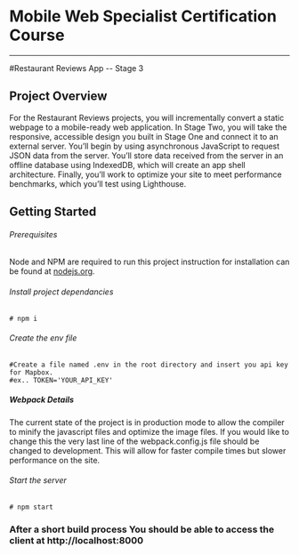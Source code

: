 # Mobile Web Specialist Certification Course
---
#Restaurant Reviews App -- Stage 3

## Project Overview
For the Restaurant Reviews projects, you will incrementally convert a static webpage to a mobile-ready web application. In Stage Two, you will take the responsive, accessible design you built in Stage One and connect it to an external server. You’ll begin by using asynchronous JavaScript to request JSON data from the server. You’ll store data received from the server in an offline database using IndexedDB, which will create an app shell architecture. Finally, you’ll work to optimize your site to meet performance benchmarks, which you’ll test using Lighthouse.

## Getting Started

###### Prerequisites
Node and NPM are required to run this project instruction for installation can be found at [nodejs.org](https://nodejs.org/en/).

###### Install project dependancies
```Install project dependancies
# npm i
```
###### Create the env file
```
#Create a file named .env in the root directory and insert you api key for Mapbox.
#ex.. TOKEN='YOUR_API_KEY'

```
##### Webpack Details
The current state of the project is in production mode to allow the compiler to minify the javascript files and optimize the image files. If you would like to change this the very last line of the webpack.config.js file should be changed to development. This will allow for faster compile times but slower performance on the site.

###### Start the server
```
# npm start
```
### After a short build process You should be able to access the client at http://localhost:8000



